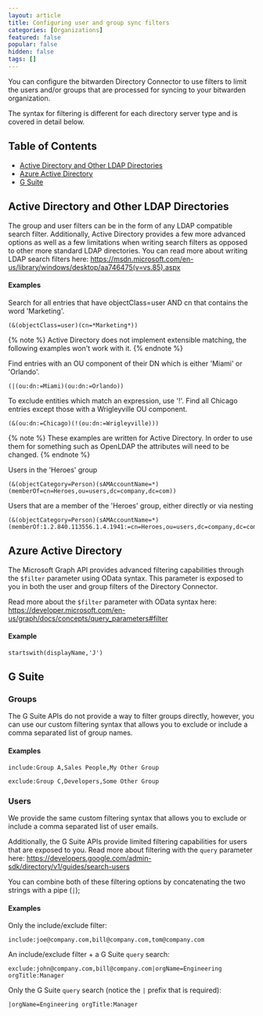 ```yaml
---
layout: article
title: Configuring user and group sync filters
categories: [Organizations]
featured: false
popular: false
hidden: false
tags: []
---
```


You can configure the bitwarden Directory Connector to use filters to limit the users and/or groups that are processed for syncing to your bitwarden organization.

The syntax for filtering is different for each directory server type and is covered in detail below.

## Table of Contents

- [Active Directory and Other LDAP Directories](#active-directory-and-other-ldap-directories)
- [Azure Active Directory](#azure-active-directory)
- [G Suite](#g-suite)

## Active Directory and Other LDAP Directories

The group and user filters can be in the form of any LDAP compatible search filter. Additionally, Active Directory provides a few more advanced options as well as a few limitations when writing search filters as opposed to other more standard LDAP directories. You can read more about writing LDAP search filters here: <https://msdn.microsoft.com/en-us/library/windows/desktop/aa746475(v=vs.85).aspx>

#### Examples

Search for all entries that have objectClass=user AND cn that contains the word 'Marketing'.

```
(&(objectClass=user)(cn=*Marketing*))
```

{% note %}
Active Directory does not implement extensible matching, the following examples won't work with it.
{% endnote %}

Find entries with an OU component of their DN which is either 'Miami' or 'Orlando'. 

```
(|(ou:dn:=Miami)(ou:dn:=Orlando))
```

To exclude entities which match an expression, use '!'. Find all Chicago entries except those with a Wrigleyville OU component.

```
(&(ou:dn:=Chicago)(!(ou:dn:=Wrigleyville)))
```

{% note %}
These examples are written for Active Directory. In order to use them for something such as OpenLDAP the attributes will need to be changed.
{% endnote %}

Users in the 'Heroes' group

```
(&(objectCategory=Person)(sAMAccountName=*)(memberOf=cn=Heroes,ou=users,dc=company,dc=com))
```

Users that are a member of the 'Heroes' group, either directly or via nesting

```
(&(objectCategory=Person)(sAMAccountName=*)(memberOf:1.2.840.113556.1.4.1941:=cn=Heroes,ou=users,dc=company,dc=com))
```

## Azure Active Directory

The Microsoft Graph API provides advanced filtering capabilities through the `$filter` parameter using OData syntax. This parameter is exposed to you in both the user and group filters of the Directory Connector.

Read more about the `$filter` parameter with OData syntax here: <https://developer.microsoft.com/en-us/graph/docs/concepts/query_parameters#filter>

#### Example

```
startswith(displayName,'J')
```

## G Suite

### Groups

The G Suite APIs do not provide a way to filter groups directly, however, you can use our custom filtering syntax that allows you to exclude or include a comma separated list of group names.

#### Examples

```
include:Group A,Sales People,My Other Group
```

```
exclude:Group C,Developers,Some Other Group
```

### Users

We provide the same custom filtering syntax that allows you to exclude or include a comma separated list of user emails.

Additionally, the G Suite APIs provide limited filtering capabilities for users that are exposed to you. Read more about filtering with the `query` parameter here: <https://developers.google.com/admin-sdk/directory/v1/guides/search-users>

You can combine both of these filtering options by concatenating the two strings with a pipe (`|`);

#### Examples

Only the include/exclude filter:

```
include:joe@company.com,bill@company.com,tom@company.com
```

An include/exclude filter + a G Suite `query` search:

```
exclude:john@company.com,bill@company.com|orgName=Engineering orgTitle:Manager
```

Only the G Suite `query` search (notice the `|` prefix that is required):

```
|orgName=Engineering orgTitle:Manager
```
